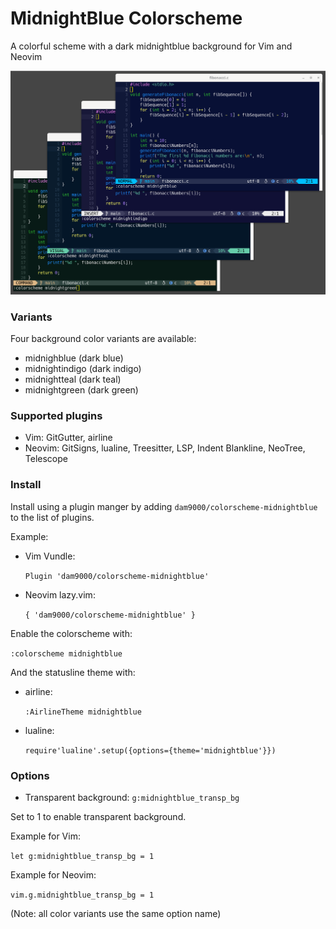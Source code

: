 # MidnightBlue Colorscheme

A colorful scheme with a dark midnightblue background for Vim and Neovim

![screenshot midnightblue variants](images/mb4.png)

### Variants

Four background color variants are available:
- midnighblue (dark blue)
- midnightindigo (dark indigo)
- midnightteal (dark teal)
- midnightgreen (dark green)

### Supported plugins

- Vim: GitGutter, airline
- Neovim: GitSigns, lualine, Treesitter, LSP, Indent Blankline, NeoTree,
  Telescope

### Install

Install using a plugin manger by adding
`dam9000/colorscheme-midnightblue`
to the list of plugins.

Example:

- Vim Vundle:

  `Plugin 'dam9000/colorscheme-midnightblue'`

- Neovim lazy.vim:

  `{ 'dam9000/colorscheme-midnightblue' }`

Enable the colorscheme with:

  `:colorscheme midnightblue`

And the statusline theme with:

- airline:

  `:AirlineTheme midnightblue`

- lualine:

  `require'lualine'.setup({options={theme='midnightblue'}})`

### Options

- Transparent background: `g:midnightblue_transp_bg`

Set to 1 to enable transparent background.

Example for Vim:

`let g:midnightblue_transp_bg = 1`

Example for Neovim:

`vim.g.midnightblue_transp_bg = 1`

(Note: all color variants use the same option name)

